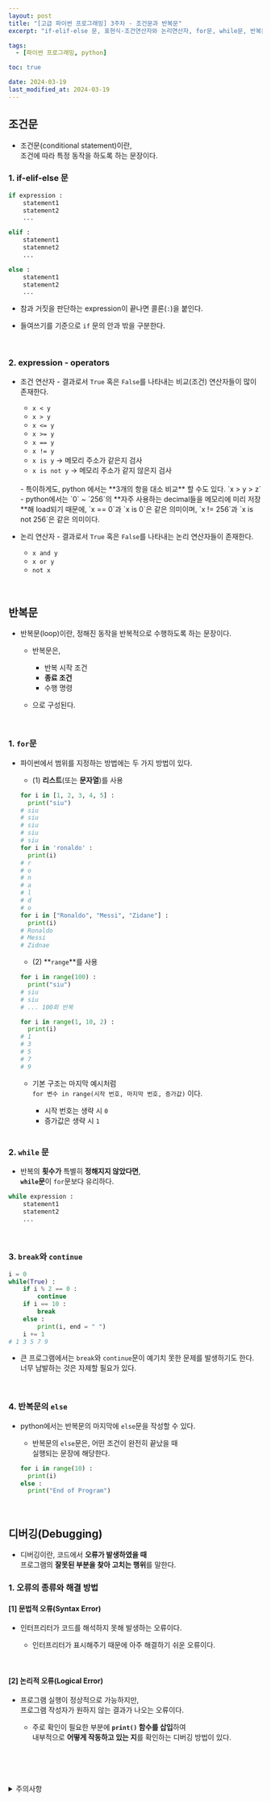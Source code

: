 ```yaml
---
layout: post
title: "[고급 파이썬 프로그래밍] 3주차 - 조건문과 반복문"
excerpt: "if-elif-else 문, 표현식-조건연산자와 논리연산자, for문, while문, 반복문의 else문, 디버깅과 오류"

tags:
  - [파이썬 프로그래밍, python]

toc: true

date: 2024-03-19
last_modified_at: 2024-03-19
---
```

## 조건문
- 조건문(conditional statement)이란,  
조건에 따라 특정 동작을 하도록 하는 문장이다.

### 1. if-elif-else 문

```python
if expression :
    statement1
    statement2
    ...

elif :
    statement1
    statemnet2
    ...

else :
    statement1
    statement2
    ...
```

- 참과 거짓을 판단하는 expression이 끝나면 콜론(`:`)을 붙인다.  

- 들여쓰기를 기준으로 `if` 문의 안과 밖을 구분한다.  

<br>

### 2. expression - operators
- 조건 연산자 - 결과로서 `True` 혹은 `False`를 나타내는 비교(조건) 연산자들이 많이 존재한다.  

  - `x < y`
  - `x > y`
  - `x <= y`
  - `x >= y`
  - `x == y`
  - `x != y`
  - `x is y` -> 메모리 주소가 같은지 검사
  - `x is not y` -> 메모리 주소가 같지 않은지 검사  
  <br>
  - 특이하게도,  
  python 에서는 **3개의 항을 대소 비교** 할 수도 있다.  
  `x > y > z`  
  <br>
  - python에서는 `0` ~ `256`의 **자주 사용하는 decimal들을 메모리에 미리 저장**해 load되기 때문에,  
  `x == 0`과 `x is 0`은 같은 의미이며,  
  `x != 256`과 `x is not 256`은 같은 의미이다.  

  <br>

- 논리 연산자 - 결과로서 `True` 혹은 `False`를 나타내는 논리 연산자들이 존재한다.

  - `x and y`
  - `x or y`
  - `not x`

<br>

## 반복문
- 반복문(loop)이란, 정해진 동작을 반복적으로 수행하도록 하는 문장이다.

  - 반복문은,
    - 반복 시작 조건
    - **종료 조건**
    - 수행 명령  

  -  으로 구성된다.

<br>

### 1. `for`문
- 파이썬에서 범위를 지정하는 방법에는 두 가지 방법이 있다.  
  - (1) **리스트**(또는 **문자열**)를 사용

  ```python
  for i in [1, 2, 3, 4, 5] :
    print("siu")
  # siu
  # siu
  # siu
  # siu
  # siu  
  for i in 'ronaldo' :
    print(i)
  # r
  # o
  # n
  # a
  # l
  # d
  # o
  for i in ["Ronaldo", "Messi", "Zidane"] :
    print(i)
  # Ronaldo
  # Messi
  # Zidnae
  ```

  - (2) **`range`**를 사용

  ```python
  for i in range(100) :
    print("siu")
  # siu
  # siu
  # ... 100회 반복

  for i in range(1, 10, 2) :
    print(i)
  # 1
  # 3
  # 5
  # 7
  # 9
  ```

  - 기본 구조는 마지막 예시처럼  
  `for 변수 in range(시작 번호, 마지막 번호, 증가값)` 이다.
    - 시작 번호는 생략 시 `0`
    - 증가값은 생략 시 `1`

    <br>

### 2. `while` 문
- 반복의 **횟수가** 특별히 **정해지지 않았다면**,  
**`while`문**이 `for`문보다 유리하다.

```python
while expression :
    statement1
    statement2
    ...
```

<br>

### 3. `break`와 `continue`

```python
i = 0
while(True) :
    if i % 2 == 0 :
        continue
    if i == 10 :
        break
    else :
        print(i, end = " ")
    i += 1
# 1 3 5 7 9
```

- 큰 프로그램에서는 `break`와 `continue`문이 예기치 못한 문제를 발생하기도 한다.  
너무 남발하는 것은 자제할 필요가 있다.

<br>

### 4. 반복문의 `else`
- python에서는 반복문의 마지막에 `else`문을 작성할 수 있다.  

  - 반복문의 `else`문은, 어떤 조건이 완전히 끝났을 때  
  실행되는 문장에 해당한다.  

  ```python
  for i in range(10) :
    print(i)
  else :
    print("End of Program")
  ```

  <br>

## 디버깅(Debugging)
- 디버깅이란, 코드에서 **오류가 발생하였을 때**  
프로그램의 **잘못된 부분을 찾아 고치는 행위**를 말한다.  

### 1. 오류의 종류와 해결 방법
#### [1] 문법적 오류(Syntax Error)
- 인터프리터가 코드를 해석하지 못해 발생하는 오류이다.  

  - 인터프리터가 표시해주기 때문에 아주 해결하기 쉬운 오류이다.  
<br>

#### [2] 논리적 오류(Logical Error)
- 프로그램 실행이 정상적으로 가능하지만,  
프로그램 작성자가 원하지 않는 결과가 나오는 오류이다.  

  - 주로 확인이 필요한 부분에 **`print()` 함수를 삽입**하여  
  내부적으로 **어떻게 작동하고 있는 지**를 확인하는 디버깅 방법이 있다.  

<br>
<br>
<br>
<br>
<details>
<summary>주의사항</summary>
<div markdown="1">

이 포스팅은 강원대학교 최미정 교수님의 고급파이썬프로그래밍 수업을 들으며 내용을 정리 한 것입니다.  
수업 내용에 대한 저작권은 교수님께 있으니,  
다른 곳으로의 무분별한 내용 복사를 자제해 주세요.

</div>
</details> 